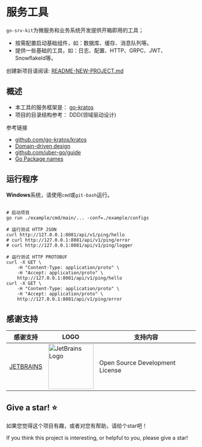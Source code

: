 # 服务工具

`go-srv-kit`为微服务和业务系统开发提供开箱即用的工具；

- 按需配置启动基础组件，如：数据库、缓存、消息队列等。
- 提供一些基础的工具，如：日志、配置、HTTP、GRPC、JWT、SnowflakeId等。

创建新项目请阅读: [README-NEW-PROJECT.md](./README-NEW-PROJECT.md)

## 概述

- 本工具的服务框架是： [go-kratos](https://github.com/go-kratos/kratos)
- 项目的目录结构参考： DDD(领域驱动设计)

参考链接

- [github.com/go-kratos/kratos](https://github.com/go-kratos/kratos)
- [Domain-driven design](https://en.wikipedia.org/wiki/Domain-driven_design)
- [github.com/uber-go/guide](https://github.com/uber-go/guide)
- [Go Package names](https://blog.golang.org/package-names)

## 运行程序

**Windows**系统，请使用`cmd`或`git-bash`运行。

```shell

# 启动项目
go run ./example/cmd/main/... -conf=./example/configs

# 运行测试 HTTP JSON
curl http://127.0.0.1:8081/api/v1/ping/hello
# curl http://127.0.0.1:8081/api/v1/ping/error
# curl http://127.0.0.1:8081/api/v1/ping/logger

# 运行测试 HTTP PROTOBUF
curl -X GET \
    -H "Content-Type: application/proto" \
    -H "Accept: application/proto" \
    http://127.0.0.1:8081/api/v1/ping/hello
curl -X GET \
    -H "Content-Type: application/proto" \
    -H "Accept: application/proto" \
    http://127.0.0.1:8081/api/v1/ping/error
```

## 感谢支持

| 感谢支持                                   | LOGO                                                                                                                            | 支持内容                            |
|----------------------------------------|---------------------------------------------------------------------------------------------------------------------------------|---------------------------------|
| [JETBRAINS](https://www.jetbrains.com) | <img src="https://resources.jetbrains.com/storage/products/company/brand/logos/jb_beam.svg"  width="120" alt="JetBrains Logo"> | Open Source Development License |

## Give a star! ⭐

如果您觉得这个项目有趣，或者对您有帮助，请给个star吧！

If you think this project is interesting, or helpful to you, please give a star!
